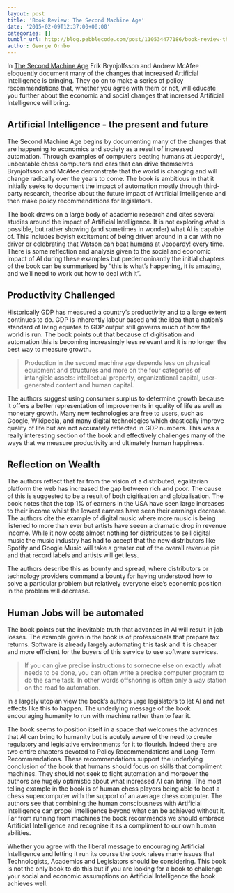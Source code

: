 ```yaml
---
layout: post
title: 'Book Review: The Second Machine Age'
date: '2015-02-09T12:37:00+00:00'
categories: []
tumblr_url: http://blog.pebblecode.com/post/110534477186/book-review-the-second-machine-age
author: George Ornbo
---
```

<p>In <a href="http://www.secondmachineage.com/">The Second Machine Age</a> Erik Brynjolfsson and Andrew McAfee eloquently document many of the changes that increased Artificial Intelligence is bringing. They go on to make a series of policy recommendations that, whether you agree with them or not, will educate you further about the economic and social changes that increased Artificial Intelligence will bring.</p>

<h2>Artificial Intelligence - the present and future</h2>

<p>The Second Machine Age begins by documenting many of the changes that are happening to economics and society as a result of increased automation. Through examples of computers beating humans at Jeopardy!, unbeatable chess computers and cars that can drive themselves Brynjolfsson and McAfee demonstrate that the world is changing and will change radically over the years to come. The book is ambitious in that it initially seeks to document the impact of automation mostly through third-party research, theorise about the future impact of Artificial Intelligence and then make policy recommendations for legislators.</p>

<p>The book draws on a large body of academic research and cites several studies around the impact of Artificial Intelligence. It is not exploring what is possible, but rather showing (and sometimes in wonder) what AI is capable of. This includes boyish excitement of being driven around in a car with no driver or celebrating that Watson can beat humans at Jeopardy! every time. There is some reflection and analysis given to the social and economic impact of AI during these examples but predemoninantly the initial chapters of the book can be summarised by &ldquo;this is what&rsquo;s happening, it is amazing, and we&rsquo;ll need to work out how to deal with it&rdquo;.</p>

<h2>Productivity Challenged</h2>

<p>Historically GDP has measured a country&rsquo;s productivity and to a large extent continues to do. GDP is inherently labour based and the idea that a nation&rsquo;s standard of living equates to GDP output still governs much of how the world is run. The book points out that because of digitisation and automation this is becoming increasingly less relevant and it is no longer the best way to measure growth.</p>

<blockquote>
  <p>Production in the second machine age depends less on physical equipment and structures and more on the four categories of intangible assets: intellectual property, organizational capital, user-generated content and human capital.</p>
</blockquote>

<p>The authors suggest using consumer surplus to determine growth because it offers a better representation of improvements in quality of life as well as monetary growth. Many new technologies are free to users, such as Google, Wikipedia, and many digital technologies which drastically improve quality of life but are not accurately reflected in GDP numbers. This was a really interesting section of the book and effectively challenges many of the ways that we measure productivity and ultimately human happiness.</p>

<h2>Reflection on Wealth</h2>

<p>The authors reflect that far from the vision of a distributed, egalitarian platform the web has increased the gap between rich and poor. The cause of this is suggested to be a result of both digitisation and globalisation. The book notes that the top 1% of earners in the USA have seen large increases to their income whilst the lowest earners have seen their earnings decrease. The authors cite the example of digital music where more music is being listened to more than ever but artists have seeen a dramatic drop in revenue income. While it now costs almost nothing for distributors to sell digital music the music industry has had to accept that the new distributors like Spotify and Google Music will take a greater cut of the overall revenue pie and that record labels and artists will get less.</p>

<p>The authors describe this as bounty and spread, where distributors or technology providers command a bounty for having understood how to solve a particular problem but relatively everyone else&rsquo;s economic position in the problem will decrease.</p>

<h2>Human Jobs will be automated</h2>

<p>The book points out the inevitable truth that advances in AI will result in job losses. The example given in the book is of professionals that prepare tax returns. Software is already largely automating this task and it is cheaper and more efficient for the buyers of this service to use software services.</p>

<blockquote>
  <p>If you can give precise instructions to someone else on exactly what needs to be done, you can often write a precise computer program to do the same task. In other words offshoring is often only a way station on the road to automation.</p>
</blockquote>

<p>In a largely utopian view the book&rsquo;s authors urge legislators to let AI and net effects like this to happen. The underlying message of the book encouraging humanity to run with machine rather than to fear it.</p>

<p>The book seems to position itself in a space that welcomes the advances that AI can bring to humanity but is acutely aware of the need to create regulatory and legislative environments for it to flourish. Indeed there are two entire chapters devoted to Policy Recommendations and Long-Term Recommendations. These recommendations support the underlying conclusion of the book that humans should focus on skills that compliment machines. They should not seek to fight automation and moreover the authors are hugely optimistic about what increased AI can bring. The most telling example in the book is of human chess players being able to beat a chess supercomputer with the support of an average chess computer. The authors see that combining the human consciousness with Artificial Intelligence can propel intelligence beyond what can be achieved without it. Far from running from machines the book recommends we should embrace Artificial Intelligence and recognise it as a compliment to our own human abilities.</p>

<p>Whether you agree with the liberal message to encouraging Artificial Intelligence and letting it run its course the book raises many issues that Technologists, Academics and Legislators should be considering. This book is not the only book to do this but if you are looking for a book to challenge your social and economic assumptions on Artificial Intelligence the book achieves well.</p>

